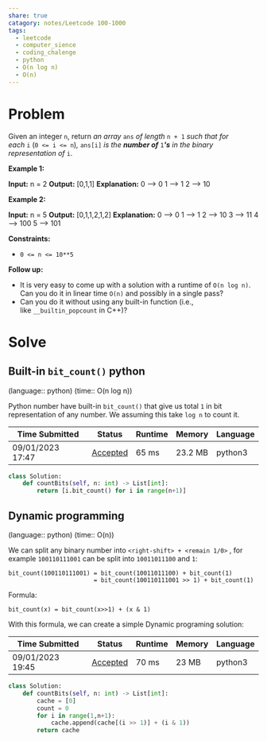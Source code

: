 ```yaml
---
share: true
catagory: notes/Leetcode 100-1000
tags:
  - leetcode
  - computer_sience
  - coding_chalenge
  - python
  - O(n log n)
  - O(n)
---
```


# Problem

Given an integer `n`, return _an array_ `ans` _of length_ `n + 1` _such that for each_ `i` (`0 <= i <= n`)_,_ `ans[i]` _is the **number of**_ `1`_**'s** in the binary representation of_ `i`.

**Example 1:**

**Input:** n = 2
**Output:** [0,1,1]
**Explanation:**
0 --> 0
1 --> 1
2 --> 10

**Example 2:**

**Input:** n = 5
**Output:** [0,1,1,2,1,2]
**Explanation:**
0 --> 0
1 --> 1
2 --> 10
3 --> 11
4 --> 100
5 --> 101

**Constraints:**

- `0 <= n <= 10**5`

**Follow up:**

- It is very easy to come up with a solution with a runtime of `O(n log n)`. Can you do it in linear time `O(n)` and possibly in a single pass?
- Can you do it without using any built-in function (i.e., like `__builtin_popcount` in C++)?

# Solve

## Built-in `bit_count()` python
(language:: python) (time:: O(n log n))

Python number have built-in `bit_count()` that give us total `1` in bit representation of any number. We assuming this take `log n` to count it.

| Time Submitted   | Status                                                          | Runtime | Memory  | Language |
| ---------------- | --------------------------------------------------------------- | ------- | ------- | -------- |
| 09/01/2023 17:47 | [Accepted](https://leetcode.com/submissions/detail/1037571070/) | 65 ms   | 23.2 MB | python3  |

```python
class Solution:
    def countBits(self, n: int) -> List[int]:
        return [i.bit_count() for i in range(n+1)]
```

## Dynamic programming
(language:: python) (time:: O(n))

We can split any binary number into `<right-shift> + <remain 1/0>` , for example `100110111001` can be split into `10011011100` and `1`:

```
bit_count(100110111001) = bit_count(10011011100) + bit_count(1)
                        = bit_count(100110111001 >> 1) + bit_count(1)
```

Formula:

```
bit_count(x) = bit_count(x>>1) + (x & 1)
```

With this formula, we can create a simple Dynamic programing solution:

|Time Submitted|Status|Runtime|Memory|Language|
|---|---|---|---|---|
|09/01/2023 19:45|[Accepted](https://leetcode.com/submissions/detail/1037639103/)|70 ms|23 MB|python3|


```python
class Solution:
    def countBits(self, n: int) -> List[int]:
        cache = [0]
        count = 0
        for i in range(1,n+1):
            cache.append(cache[(i >> 1)] + (i & 1))
        return cache
```